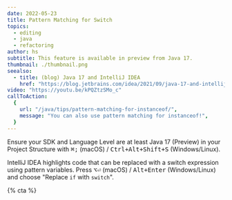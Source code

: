 ```yaml
---
date: 2022-05-23
title: Pattern Matching for Switch
topics:
  - editing
  - java
  - refactoring
author: hs
subtitle: This feature is available in preview from Java 17.
thumbnail: ./thumbnail.png
seealso:
  - title: (blog) Java 17 and IntelliJ IDEA
    href: "https://blog.jetbrains.com/idea/2021/09/java-17-and-intellij-idea/"
video: "https://youtu.be/kPQZtzSMo_c"
callToAction:
  {
    url: "/java/tips/pattern-matching-for-instanceof/",
    message: "You can also use pattern matching for instanceof!",
  }
---
```


Ensure your SDK and Language Level are at least Java 17 (Preview) in your Project Structure with <kbd>⌘;</kbd> (macOS) / <kbd>Ctrl+Alt+Shift+S</kbd> (Windows/Linux).

IntelliJ IDEA highlights code that can be replaced with a switch expression using pattern variables. Press <kbd>⌥⏎</kbd> (macOS) / <kbd>Alt+Enter</kbd> (Windows/Linux) and choose "Replace `if` with `switch`".

{% cta %}
